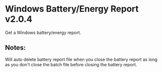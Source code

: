 # Windows Battery/Energy Report v2.0.4
Get a Windows battery/energy report.

## Notes:
Will auto delete battery report file when you close the battery report as long as you don't close the batch file before closing the battery report.  
